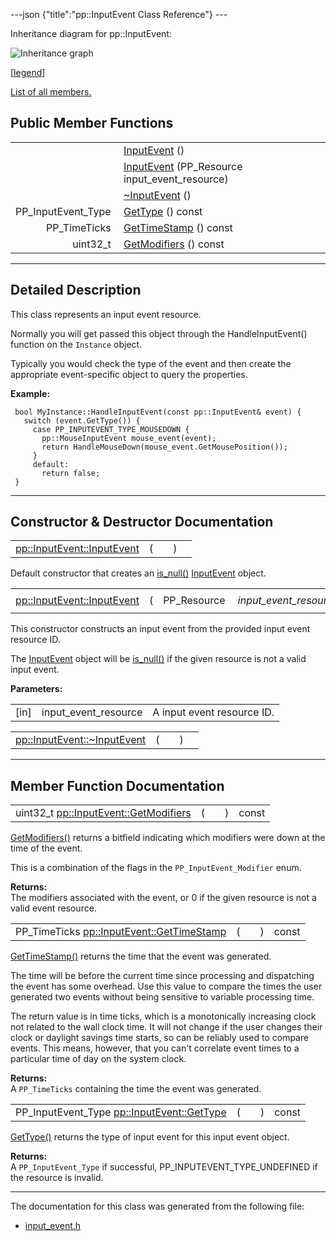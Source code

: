 ---json {"title":"pp::InputEvent Class Reference"} ---

Inheritance diagram for pp::InputEvent:

![Inheritance graph](/docs/native-client/pepper_beta/cpp/classpp_1_1_input_event__inherit__graph.png)

<span class="legend">\[[legend](/docs/native-client/pepper_beta/cpp/graph_legend/)\]</span>

[List of all members.](/docs/native-client/pepper_beta/cpp/classpp_1_1_input_event-members/)

Public Member Functions
-----------------------

<table><tbody><tr class="odd"><td style="text-align: right;"> </td><td><a href="/docs/native-client/pepper_beta/cpp/classpp_1_1_input_event#ac7581e4321abe8de6f3b48d70f4aa65d" class="el">InputEvent</a> ()</td></tr><tr class="even"><td style="text-align: right;"> </td><td><a href="/docs/native-client/pepper_beta/cpp/classpp_1_1_input_event#a1d4f7d3fb88de3cccc60ab26b92ccf23" class="el">InputEvent</a> (PP_Resource input_event_resource)</td></tr><tr class="odd"><td style="text-align: right;"> </td><td><a href="/docs/native-client/pepper_beta/cpp/classpp_1_1_input_event#a2492183af4fecec44a423a5b7eae6faf" class="el">~InputEvent</a> ()</td></tr><tr class="even"><td style="text-align: right;">PP_InputEvent_Type </td><td><a href="/docs/native-client/pepper_beta/cpp/classpp_1_1_input_event#a73ca79c06ff9a39304e3b390090f03dc" class="el">GetType</a> () const</td></tr><tr class="odd"><td style="text-align: right;">PP_TimeTicks </td><td><a href="/docs/native-client/pepper_beta/cpp/classpp_1_1_input_event#acc79ecdcf19f5b8a8a7268fc8ff51531" class="el">GetTimeStamp</a> () const</td></tr><tr class="even"><td style="text-align: right;">uint32_t </td><td><a href="/docs/native-client/pepper_beta/cpp/classpp_1_1_input_event#a6f94a5cd8453f1b69e55aadde73354e7" class="el">GetModifiers</a> () const</td></tr></tbody></table>

------------------------------------------------------------------------

<span id="details" class="anchor" style="margin: 0;"></span>

Detailed Description
--------------------

This class represents an input event resource.

Normally you will get passed this object through the HandleInputEvent() function on the `Instance` object.

Typically you would check the type of the event and then create the appropriate event-specific object to query the properties.

**Example:**

     bool MyInstance::HandleInputEvent(const pp::InputEvent& event) {
       switch (event.GetType()) {
         case PP_INPUTEVENT_TYPE_MOUSEDOWN {
           pp::MouseInputEvent mouse_event(event);
           return HandleMouseDown(mouse_event.GetMousePosition());
         }
         default:
           return false;
     }

------------------------------------------------------------------------

Constructor & Destructor Documentation
--------------------------------------

<span id="ac7581e4321abe8de6f3b48d70f4aa65d" class="anchor" style="margin: 0;"></span>

<table><tbody><tr class="odd"><td><a href="/docs/native-client/pepper_beta/cpp/classpp_1_1_input_event#ac7581e4321abe8de6f3b48d70f4aa65d" class="el">pp::InputEvent::InputEvent</a></td><td>(</td><td></td><td>)</td><td></td></tr></tbody></table>

Default constructor that creates an <a href="/docs/native-client/pepper_beta/cpp/classpp_1_1_resource#a859068e34cdc2dc0b78754c255323aa9" class="el" title="This functions determines if this resource is invalid or uninitialized.">is_null()</a> <a href="/docs/native-client/pepper_beta/cpp/classpp_1_1_input_event/" class="el" title="This class represents an input event resource.">InputEvent</a> object.

<span id="a1d4f7d3fb88de3cccc60ab26b92ccf23" class="anchor" style="margin: 0;"></span>

<table><tbody><tr class="odd"><td><a href="/docs/native-client/pepper_beta/cpp/classpp_1_1_input_event#ac7581e4321abe8de6f3b48d70f4aa65d" class="el">pp::InputEvent::InputEvent</a></td><td>(</td><td>PP_Resource </td><td><em>input_event_resource</em></td><td>)</td><td><code> [explicit]</code></td></tr></tbody></table>

This constructor constructs an input event from the provided input event resource ID.

The <a href="/docs/native-client/pepper_beta/cpp/classpp_1_1_input_event/" class="el" title="This class represents an input event resource.">InputEvent</a> object will be <a href="/docs/native-client/pepper_beta/cpp/classpp_1_1_resource#a859068e34cdc2dc0b78754c255323aa9" class="el" title="This functions determines if this resource is invalid or uninitialized.">is_null()</a> if the given resource is not a valid input event.

**Parameters:**  
<table><tbody><tr class="odd"><td>[in]</td><td>input_event_resource</td><td>A input event resource ID.</td></tr></tbody></table>

<span id="a2492183af4fecec44a423a5b7eae6faf" class="anchor" style="margin: 0;"></span>

<table><tbody><tr class="odd"><td><a href="/docs/native-client/pepper_beta/cpp/classpp_1_1_input_event#a2492183af4fecec44a423a5b7eae6faf" class="el">pp::InputEvent::~InputEvent</a></td><td>(</td><td></td><td>)</td><td></td></tr></tbody></table>

------------------------------------------------------------------------

Member Function Documentation
-----------------------------

<span id="a6f94a5cd8453f1b69e55aadde73354e7" class="anchor" style="margin: 0;"></span>

<table><tbody><tr class="odd"><td>uint32_t <a href="/docs/native-client/pepper_beta/cpp/classpp_1_1_input_event#a6f94a5cd8453f1b69e55aadde73354e7" class="el">pp::InputEvent::GetModifiers</a></td><td>(</td><td></td><td>)</td><td>const</td></tr></tbody></table>

<a href="/docs/native-client/pepper_beta/cpp/classpp_1_1_input_event#a6f94a5cd8453f1b69e55aadde73354e7" class="el" title="GetModifiers() returns a bitfield indicating which modifiers were down at the time of the event...">GetModifiers()</a> returns a bitfield indicating which modifiers were down at the time of the event.

This is a combination of the flags in the `PP_InputEvent_Modifier` enum.

**Returns:**  
The modifiers associated with the event, or 0 if the given resource is not a valid event resource.

<span id="acc79ecdcf19f5b8a8a7268fc8ff51531" class="anchor" style="margin: 0;"></span>

<table><tbody><tr class="odd"><td>PP_TimeTicks <a href="/docs/native-client/pepper_beta/cpp/classpp_1_1_input_event#acc79ecdcf19f5b8a8a7268fc8ff51531" class="el">pp::InputEvent::GetTimeStamp</a></td><td>(</td><td></td><td>)</td><td>const</td></tr></tbody></table>

<a href="/docs/native-client/pepper_beta/cpp/classpp_1_1_input_event#acc79ecdcf19f5b8a8a7268fc8ff51531" class="el" title="GetTimeStamp() returns the time that the event was generated.">GetTimeStamp()</a> returns the time that the event was generated.

The time will be before the current time since processing and dispatching the event has some overhead. Use this value to compare the times the user generated two events without being sensitive to variable processing time.

The return value is in time ticks, which is a monotonically increasing clock not related to the wall clock time. It will not change if the user changes their clock or daylight savings time starts, so can be reliably used to compare events. This means, however, that you can't correlate event times to a particular time of day on the system clock.

**Returns:**  
A `PP_TimeTicks` containing the time the event was generated.

<span id="a73ca79c06ff9a39304e3b390090f03dc" class="anchor" style="margin: 0;"></span>

<table><tbody><tr class="odd"><td>PP_InputEvent_Type <a href="/docs/native-client/pepper_beta/cpp/classpp_1_1_input_event#a73ca79c06ff9a39304e3b390090f03dc" class="el">pp::InputEvent::GetType</a></td><td>(</td><td></td><td>)</td><td>const</td></tr></tbody></table>

<a href="/docs/native-client/pepper_beta/cpp/classpp_1_1_input_event#a73ca79c06ff9a39304e3b390090f03dc" class="el" title="GetType() returns the type of input event for this input event object.">GetType()</a> returns the type of input event for this input event object.

**Returns:**  
A `PP_InputEvent_Type` if successful, PP\_INPUTEVENT\_TYPE\_UNDEFINED if the resource is invalid.

------------------------------------------------------------------------

The documentation for this class was generated from the following file:

-   <a href="/docs/native-client/pepper_beta/cpp/input__event_8h/" class="el">input_event.h</a>
